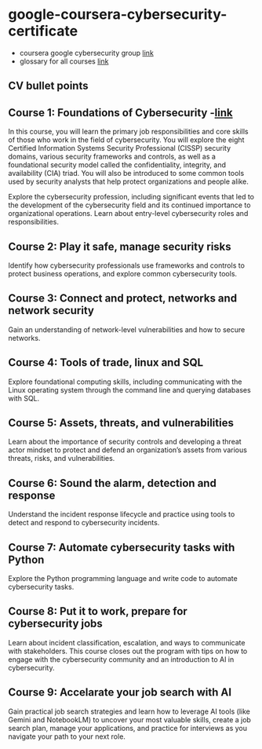# google-coursera-cybersecurity-certificate

* coursera google cybersecurity group [link](https://www.coursera.support/s/google-cybersecurity-community)
* glossary for all courses [link](https://docs.google.com/document/d/1Feb8pHRY-blnpaLOohds2esd6IWdCIp-ikG7G_omSj4/template/preview?resourcekey=0-YHcAISkCiqGDq5KwO6yNeQ)

## CV bullet points

## Course 1: Foundations of Cybersecurity -[link](https://github.com/hsarfraz/google-coursera-cybersecurity-certificate/tree/main/course%201%3A%20foundations%20of%20cybersecurity)

In this course, you will learn the primary job responsibilities and core skills of those who work in the field of cybersecurity. You will explore the eight Certified Information Systems Security Professional (CISSP) security domains, various security frameworks and controls, as well as a foundational security model called the confidentiality, integrity, and availability (CIA) triad. You will also be introduced to some common tools used by security analysts that help protect organizations and people alike.

Explore the cybersecurity profession, including significant events that led to the development of the cybersecurity field and its continued importance to organizational operations. Learn about entry-level cybersecurity roles and responsibilities.

## Course 2: Play it safe, manage security risks

Identify how cybersecurity professionals use frameworks and controls to protect business operations, and explore common cybersecurity tools.

## Course 3: Connect and protect, networks and network security

Gain an understanding of network-level vulnerabilities and how to secure networks.

## Course 4: Tools of trade, linux and SQL

Explore foundational computing skills, including communicating with the Linux operating system through the command line and querying databases with SQL.

## Course 5: Assets, threats, and vulnerabilities

Learn about the importance of security controls and developing a threat actor mindset to protect and defend an organization’s assets from various threats, risks, and vulnerabilities.

## Course 6: Sound the alarm, detection and response

Understand the incident response lifecycle and practice using tools to detect and respond to cybersecurity incidents.

## Course 7: Automate cybersecurity tasks with Python

Explore the Python programming language and write code to automate cybersecurity tasks.

## Course 8: Put it to work, prepare for cybersecurity jobs

Learn about incident classification, escalation, and ways to communicate with stakeholders. This course closes out the program with tips on how to engage with the cybersecurity community and an introduction to AI in cybersecurity.

## Course 9: Accelarate your job search with AI

Gain practical job search strategies and learn how to leverage AI tools (like Gemini and NotebookLM) to uncover your most valuable skills, create a job search plan, manage your applications, and practice for interviews as you navigate your path to your next role.
